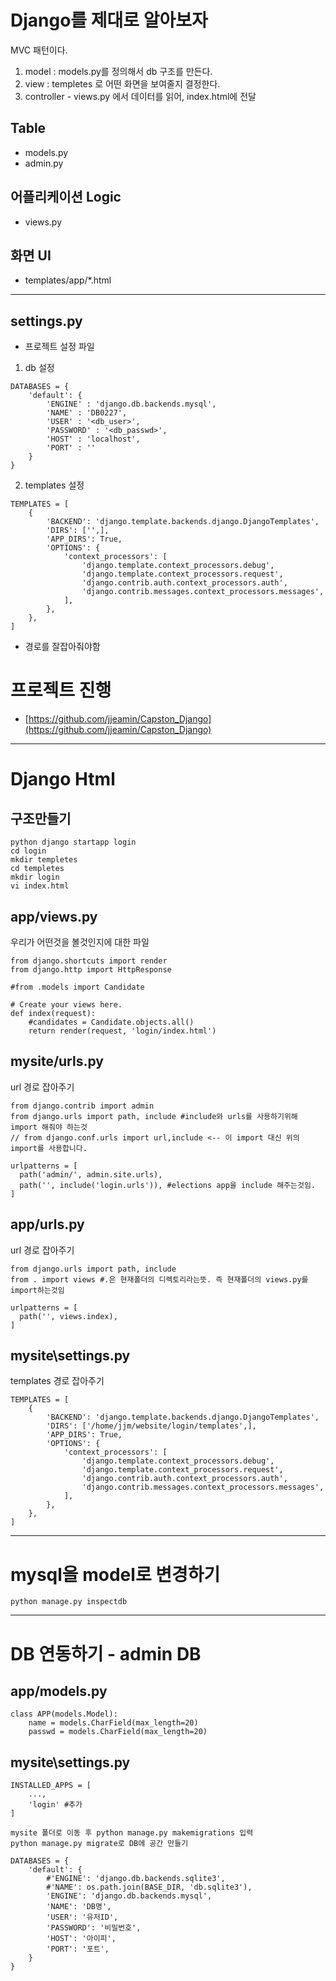 # Django를 제대로 알아보자

MVC 패턴이다.

1. model : models.py를 정의해서 db 구조를 만든다.
2. view : templetes 로 어떤 화면을 보여줄지 결정한다.
3. controller - views.py 에서 데이터를 읽어, index.html에 전달


## Table
- models.py
- admin.py

## 어플리케이션 Logic
- views.py

## 화면 UI
- templates/app/*.html

---

## settings.py
- 프로젝트 설정 파일

1. db 설정

```
DATABASES = {
    'default': {
        'ENGINE' : 'django.db.backends.mysql',
        'NAME' : 'DB0227',
        'USER' : '<db_user>',
        'PASSWORD' : '<db_passwd>',
        'HOST' : 'localhost',
        'PORT' : ''
    }
}
```

2. templates 설정

```
TEMPLATES = [
    {
        'BACKEND': 'django.template.backends.django.DjangoTemplates',
        'DIRS': ['',],
        'APP_DIRS': True,
        'OPTIONS': {
            'context_processors': [
                'django.template.context_processors.debug',
                'django.template.context_processors.request',
                'django.contrib.auth.context_processors.auth',
                'django.contrib.messages.context_processors.messages',
            ],
        },
    },
]
```

- 경로를 잘잡아줘야함

# 프로젝트 진행 
- [https://github.com/jjeamin/Capston_Django](https://github.com/jjeamin/Capston_Django)

---
# Django Html

## 구조만들기
```
python django startapp login
cd login
mkdir templetes
cd templetes
mkdir login
vi index.html
```

## app/views.py
우리가 어떤것을 볼것인지에 대한 파일

```
from django.shortcuts import render
from django.http import HttpResponse

#from .models import Candidate

# Create your views here.
def index(request):
    #candidates = Candidate.objects.all()
    return render(request, 'login/index.html')
```

## mysite/urls.py
url 경로 잡아주기

```
from django.contrib import admin
from django.urls import path, include #include와 urls를 사용하기위해 import 해줘야 하는것
// from django.conf.urls import url,include <-- 이 import 대신 위의 import를 사용합니다.

urlpatterns = [
  path('admin/', admin.site.urls),
  path('', include('login.urls')), #elections app을 include 해주는것임. 
]
```

## app/urls.py
url 경로 잡아주기

``` 
from django.urls import path, include
from . import views #.은 현재폴더의 디렉토리라는뜻. 즉 현재폴더의 views.py를 import하는것임

urlpatterns = [
  path('', views.index),
]
```


## mysite\settings.py
templates 경로 잡아주기

```
TEMPLATES = [
    {
        'BACKEND': 'django.template.backends.django.DjangoTemplates',
        'DIRS': ['/home/jjm/website/login/templates',],
        'APP_DIRS': True,
        'OPTIONS': {
            'context_processors': [
                'django.template.context_processors.debug',
                'django.template.context_processors.request',
                'django.contrib.auth.context_processors.auth',
                'django.contrib.messages.context_processors.messages',
            ],
        },
    },
]

```

---

# mysql을 model로 변경하기

```
python manage.py inspectdb
```

----


# DB 연동하기 - admin DB

## app/models.py

```
class APP(models.Model):
    name = models.CharField(max_length=20)
    passwd = models.CharField(max_length=20)
```

## mysite\settings.py
```
INSTALLED_APPS = [
    ...,
    'login' #추가
]
```

```
mysite 폴더로 이동 후 python manage.py makemigrations 입력
python manage.py migrate로 DB에 공간 만들기
```

```
DATABASES = {
    'default': {
        #'ENGINE': 'django.db.backends.sqlite3',
        #'NAME': os.path.join(BASE_DIR, 'db.sqlite3'),
        'ENGINE': 'django.db.backends.mysql',
        'NAME': 'DB명',
        'USER': '유저ID',
        'PASSWORD': '비밀번호',
        'HOST': '아이피',
        'PORT': '포트',
    }
}
```
